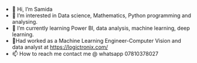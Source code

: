 - 👋 Hi, I’m Samida
- 👀 I’m interested in Data science, Mathematics, Python programming and analysing.
- 🌱 I’m currently learning Power BI, data analysis, machine learning, deep learning.
- 💞️Had worked as a Machine Learning Engineer-Computer Vision and data analyst at https://logictronix.com/
- 📫 How to reach me contact me @ whatsapp 07810378027

